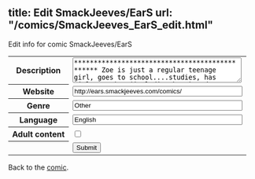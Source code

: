 title: Edit SmackJeeves/EarS
url: "/comics/SmackJeeves_EarS_edit.html"
---
Edit info for comic SmackJeeves/EarS

<form name="comic" action="http://gaepostmail.appspot.com/comic/" method="post">
<table class="comicinfo">
<tr>
<th>Description</th><td><textarea name="description" cols="40" rows="3">*********************************************** Zoe is just a regular teenage girl, goes to school....studies, has girly worries (including boys) and can never get her homework in on time..... Scratch that! She's anything but regular. She has unusual ears, not elf ears, not cat ears nor pointed-demonic ears... She's got strange furry ears amoungst her hair in addition to human ones! Would this be a bad time to mention she works in a salon? ... *May contain: love-romance-cuddling(&gt;3), badly drawn graphics, horror, violence and swearing, OAPs. xP &lt;(^.-)&gt; --Reads LEFT to RIGHT-- &lt;(^.-)&gt; I'm english. So everything I do abides to how I read xD Unless I start writing in japanese.............that'd confuse ya'll xD</textarea></td>
</tr>
<tr>
<th>Website</th><td><input type="text" name="url" value="http://ears.smackjeeves.com/comics/" size="40"/></td>
</tr>
<tr>
<th>Genre</th><td><input type="text" name="genre" value="Other" size="40"/></td>
</tr>
<tr>
<th>Language</th><td><input type="text" name="language" value="English" size="40"/></td>
</tr>
<tr>
<th>Adult content</th><td><input type="checkbox" name="adult" value="adult" /></td>
</tr>
<tr>
<th></th><td>
<input type="hidden" name="comic" value="SmackJeeves_EarS" />
<input type="submit" name="submit" value="Submit" />
</td>
</tr>
</table>
</form>

Back to the [comic](SmackJeeves_EarS.html).
